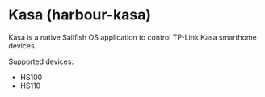 # Kasa (harbour-kasa)

Kasa is a native Sailfish OS application to control TP-Link Kasa smarthome devices.

Supported devices:

- HS100
- HS110
